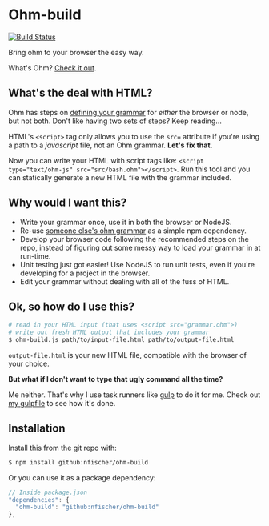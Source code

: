 # Ohm-build

[![Build Status](https://travis-ci.org/nfischer/ohm-build.svg?branch=master)](https://travis-ci.org/nfischer/ohm-build)

Bring ohm to your browser the easy way.

What's Ohm? [Check it out](https://github.com/cdglabs/ohm).

## What's the deal with HTML?

Ohm has steps on [defining your
grammar](https://github.com/cdglabs/ohm#defining-grammars) for *either* the
browser or node, but not both. Don't like having two sets of steps? Keep
reading...

HTML's `<script>` tag only allows you to use the `src=` attribute if you're
using a path to a *javascript* file, not an Ohm grammar. **Let's fix that.**

Now you can write your HTML with script tags like: `<script type="text/ohm-js"
src="src/bash.ohm"></script>`. Run this tool and you can statically generate a
new HTML file with the grammar included.

## Why would I want this?

 - Write your grammar once, use it in both the browser or NodeJS.
 - Re-use [someone else's ohm
   grammar](https://www.npmjs.com/search?q=ohm+grammar) as a simple npm
   dependency.
 - Develop your browser code following the recommended steps on the repo,
   instead of figuring out some messy way to load your grammar in at run-time.
 - Unit testing just got easier! Use NodeJS to run unit tests, even if you're
   developing for a project in the browser.
 - Edit your grammar without dealing with all of the fuss of HTML.

## Ok, so how do I use this?

```Bash
# read in your HTML input (that uses <script src="grammar.ohm">)
# write out fresh HTML output that includes your grammar
$ ohm-build.js path/to/input-file.html path/to/output-file.html
```

`output-file.html` is your new HTML file, compatible with the browser of your
choice.

**But what if I don't want to type that ugly command all the time?**

Me neither. That's why I use task runners like [gulp](http://gulpjs.com/) to do
it for me. Check out [my
gulpfile](https://github.com/nfischer/BashToShellJS/blob/master/gulpfile.js) to
see how it's done.

## Installation

Install this from the git repo with:

```Bash
$ npm install github:nfischer/ohm-build
```

Or you can use it as a package dependency:

```javascript
// Inside package.json
"dependencies": {
  "ohm-build": "github:nfischer/ohm-build"
},
```
